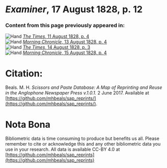 # *Examiner*, 17 August 1828, p. 12  
  
### Content from this page previously appeared in:  
![Hand](http://scissorsandpaste.net/wp-content/uploads/2017/06/smallhandpointer.png) [*The Times*, 11 August 1828, p. 4](https://mhbeals.github.io/sap_html/The-Times/The-Times-11-August-1828-p-4)  
![Hand](http://scissorsandpaste.net/wp-content/uploads/2017/06/smallhandpointer.png) [*Morning Chronicle*, 13 August 1828, p. 4](https://mhbeals.github.io/sap_html/Morning-Chronicle/Morning-Chronicle-13-August-1828-p-4)  
![Hand](http://scissorsandpaste.net/wp-content/uploads/2017/06/smallhandpointer.png) [*The Times*, 14 August 1828, p. 3](https://mhbeals.github.io/sap_html/The-Times/The-Times-14-August-1828-p-3)  
![Hand](http://scissorsandpaste.net/wp-content/uploads/2017/06/smallhandpointer.png) [*Morning Chronicle*, 15 August 1828, p. 4](https://mhbeals.github.io/sap_html/Morning-Chronicle/Morning-Chronicle-15-August-1828-p-4)  


# Citation: 

Beals. M. H. *Scissors and Paste Database: A Map of Reprinting and Reuse in the Anglophone Newspaper Press v.1.0.1.* 2 June 2017. Available at [https://github.com/mhbeals/sap_reprints/](https://github.com/mhbeals/sap_reprints/). 

# Nota Bona

Bibliometric data is time consuming to produce but benefits us all. Please remember to cite or acknowledge this and any other bibliometric data you use in your research. All data is available CC-BY 4.0 at [https://github.com/mhbeals/sap_reprints](https://github.com/mhbeals/sap_reprints)